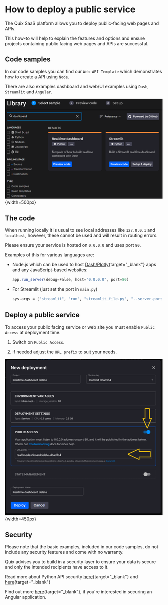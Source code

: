 # How to deploy a public service

The Quix SaaS platform allows you to deploy public-facing web pages and APIs.

This how-to will help to explain the features and options and ensure projects containing public facing web pages and APIs are successful.

## Code samples

In our code samples you can find our `Web API Template` which demonstrates how to create a API using `Node`.

There are also examples dashboard and web/UI examples using `Dash`, `Streamlit` and `Angular`.

![Code samples](../images/library.png){width=500px}

## The code

When running locally it is usual to see local addresses like `127.0.0.1` and `localhost`, however, these cannot be used and will result in routing errors.

Please ensure your service is hosted on `0.0.0.0` and uses port `80`.

Examples of this for various languages are:

 - Node.js which can be used to host [Dash/Plotly](https://plotly.com/dash/){target="_blank"} apps and any JavaScript-based websites:
    ```js
    app.run_server(debug=False, host="0.0.0.0", port=80)
    ```

 - For Streamlit (just set the port in `main.py`)
    ```sh
    sys.argv = ["streamlit", "run", "streamlit_file.py", "--server.port=80"]
    ```

## Deploy a public service

To access your public facing service or web site you must enable `Public Access` at deployment time.

1. Switch on `Public Access`.

2. If needed adjust the `URL prefix` to suit your needs.

![Deployment dialog](../images/deployment-dialog.png){width=450px}

## Security

Please note that the basic examples, included in our code samples, do not include any security features and come with no warranty.

Quix advises you to build in a security layer to ensure your data is secure and only the intended recipients have access to it.

Read more about Python API security [here](https://betterprogramming.pub/secure-your-python-api-7e52c475665e){target="_blank"} and [here](https://curity.io/resources/guides/api/python/){target="_blank"}

Find out more [here](https://auth0.com/blog/complete-guide-to-angular-user-authentication/){target="_blank"}, if you're interested in securing an Angular application.